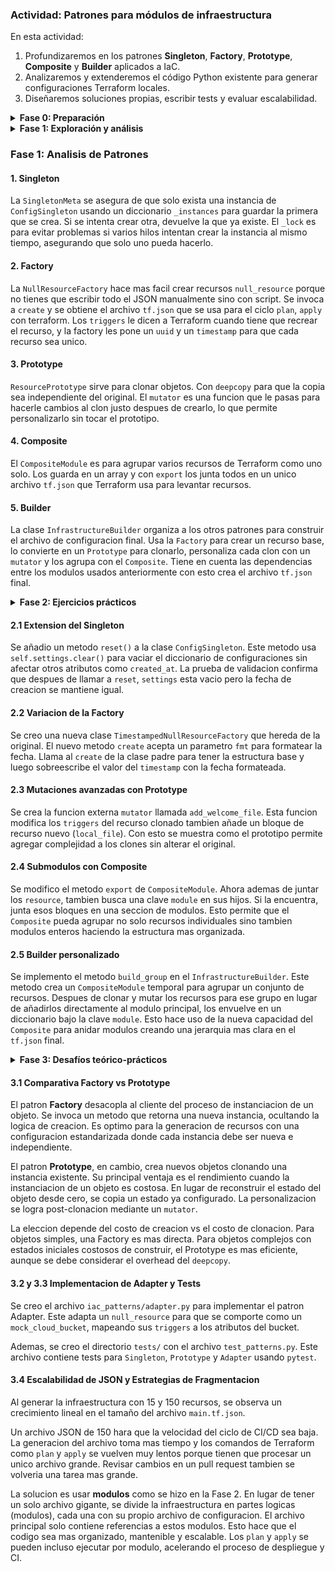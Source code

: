 ### Actividad: Patrones para módulos de infraestructura

En esta actividad: 
1. Profundizaremos en los patrones **Singleton**, **Factory**, **Prototype**, **Composite** y **Builder** aplicados a IaC.
2. Analizaremos y extenderemos el código Python existente para generar configuraciones Terraform locales.
3. Diseñaremos soluciones propias, escribir tests y evaluar escalabilidad.

<details>
<summary><strong>Fase 0: Preparación</strong></summary>

Utiliza para esta actividad el siguiente [proyecto](https://github.com/kapumota/DS/tree/main/2025-1/local_iac_patterns) como referencia.

1. **Configura** el entorno virtual:

   ```bash
   cd local_iac_patterns
   python -m venv .venv && source .venv/bin/activate
   pip install --upgrade pip
   ```
2. **Genera** la infraestructura base y valida:

   ```bash
   python generate_infra.py
   cd terraform
   terraform init
   terraform validate
   ```
3. **Inspecciona** `terraform/main.tf.json` para ver los bloques `null_resource` generados.

</details>

<details>
<summary><strong>Fase 1: Exploración y análisis</strong></summary>

Para cada patrón, localiza el archivo correspondiente y responde (los códigos son de referencia):

##### 1. Singleton

```python
# singleton.py
import threading
from datetime import datetime

class SingletonMeta(type):
    _instances: dict = {}
    _lock: threading.Lock = threading.Lock()

    def __call__(cls, *args, **kwargs):
        with cls._lock:
            if cls not in cls._instances:
                instance = super().__call__(*args, **kwargs)
                cls._instances[cls] = instance
        return cls._instances[cls]

class ConfigSingleton(metaclass=SingletonMeta):
    def __init__(self, env_name: str):
        self.env_name = env_name
        self.settings: dict = {}
        self.created_at: str = datetime.utcnow().isoformat()
```

* **Tarea**: Explica cómo `SingletonMeta` garantiza una sola instancia y el rol del `lock`.

#### 2. Factory

```python
# factory.py
import uuid
from datetime import datetime

class NullResourceFactory:
    @staticmethod
    def create(name: str, triggers: dict = None) -> dict:
        triggers = triggers or {
            "factory_uuid": str(uuid.uuid4()),
            "timestamp": datetime.utcnow().isoformat()
        }
        return {
            "resource": {
                "null_resource": {
                    name: {"triggers": triggers}
                }
            }
        }
```

* **Tarea**: Detalla cómo la fábrica encapsula la creación de `null_resource` y el propósito de sus `triggers`.

#### 3. Prototype

```python
# prototype.py
from copy import deepcopy
from typing import Callable

class ResourcePrototype:
    def __init__(self, template: dict):
        self.template = template

    def clone(self, mutator: Callable[[dict], None]) -> dict:
        new_copy = deepcopy(self.template)
        mutator(new_copy)
        return new_copy
```

* **Tarea**: Dibuja un diagrama UML del proceso de clonación profunda y explica cómo el **mutator** permite personalizar cada instancia.

#### 4. Composite

```python
# composite.py
from typing import List, Dict

class CompositeModule:
    def __init__(self):
        self.children: List[Dict] = []

    def add(self, block: Dict):
        self.children.append(block)

    def export(self) -> Dict:
        merged: Dict = {"resource": {}}
        for child in self.children:
            # Imagina que unimos dicts de forma recursiva
            for rtype, resources in child["resource"].items():
                merged["resource"].setdefault(rtype, {}).update(resources)
        return merged
```

* **Tarea**: Describe cómo `CompositeModule` agrupa múltiples bloques en un solo JSON válido para Terraform.

#### 5. Builder

```python
# builder.py
import json
from composite import CompositeModule
from factory import NullResourceFactory
from prototype import ResourcePrototype

class InfrastructureBuilder:
    def __init__(self):
        self.module = CompositeModule()

    def build_null_fleet(self, count: int):
        base = NullResourceFactory.create("app")
        proto = ResourcePrototype(base)
        for i in range(count):
            def mutator(block):
                # Renombrar recurso "app" a "app_<i>"
                res = block["resource"]["null_resource"].pop("app")
                block["resource"]["null_resource"][f"app_{i}"] = res
            self.module.add(proto.clone(mutator))
        return self

    def export(self, path: str = "terraform/main.tf.json"):
        with open(path, "w") as f:
            json.dump(self.module.export(), f, indent=2)
```

* **Tarea**: Explica cómo `InfrastructureBuilder` orquesta Factory -> Prototype -> Composite y genera el archivo JSON final.

> **Entregable fase 1**: Documentocon fragmentos de código destacados, explicación de cada patrón y un diagrama UML simplificado.

</details>

### Fase 1: Analisis de Patrones

#### 1. Singleton

La `SingletonMeta` se asegura de que solo exista una instancia de `ConfigSingleton` usando un diccionario `_instances` para guardar la primera que se crea. Si se intenta crear otra, devuelve la que ya existe. El `_lock` es para evitar problemas si varios hilos intentan crear la instancia al mismo tiempo, asegurando que solo uno pueda hacerlo.

#### 2. Factory

La `NullResourceFactory` hace mas facil crear recursos `null_resource` porque no tienes que escribir todo el JSON manualmente sino con script. Se invoca a `create` y se obtiene el archivo `tf.json` que se usa para el ciclo `plan`, `apply` con terraform. Los `triggers` le dicen a Terraform cuando tiene que recrear el recurso, y la factory les pone un `uuid` y un `timestamp` para que cada recurso sea unico.

#### 3. Prototype

`ResourcePrototype` sirve para clonar objetos. Con `deepcopy` para que la copia sea independiente del original. El `mutator` es una funcion que le pasas para hacerle cambios al clon justo despues de crearlo, lo que permite personalizarlo sin tocar el prototipo.

#### 4. Composite

El `CompositeModule` es para agrupar varios recursos de Terraform como uno solo. Los guarda en un array y con `export` los junta todos en un unico archivo `tf.json` que Terraform usa para levantar recursos.

#### 5. Builder

La clase `InfrastructureBuilder` organiza a los otros patrones para construir el archivo de configuracion final. Usa la `Factory` para crear un recurso base, lo convierte en un `Prototype` para clonarlo, personaliza cada clon con un `mutator` y los agrupa con el `Composite`. Tiene en cuenta las dependencias entre los modulos usados anteriormente con esto crea el archivo `tf.json` final.

<details>
<summary><strong>Fase 2: Ejercicios prácticos</strong></summary>

Extiende el código base en una rama nueva por ejercicio:

#### Ejercicio 2.1: Extensión del Singleton

* **Objetivo**: Añadir un método `reset()` que limpie `settings` pero mantenga `created_at`.
* **Código de partida**:

  ```python
  class ConfigSingleton(metaclass=SingletonMeta):
      # ...
      def reset(self):
          # TODO: implementar
  ```
* **Validación**:

  ```python
  c1 = ConfigSingleton("dev")
  created = c1.created_at
  c1.settings["x"] = 1
  c1.reset()
  assert c1.settings == {}
  assert c1.created_at == created
  ```

#### Ejercicio 2.2: Variación de la Factory

* **Objetivo**: Crear `TimestampedNullResourceFactory` que acepte un `fmt: str`.
* **Esqueleto**:

  ```python
  class TimestampedNullResourceFactory(NullResourceFactory):
      @staticmethod
      def create(name: str, fmt: str) -> dict:
          ts = datetime.utcnow().strftime(fmt)
          # TODO: usar ts en triggers
  ```
* **Prueba**: Genera recurso con formato `'%Y%m%d'` y aplica `terraform plan`.

#### Ejercicio 2.3: Mutaciones avanzadas con Prototype

* **Objetivo**: Clonar un prototipo y, en el mutator, añadir un bloque `local_file`.
* **Referencia**:

  ```python
  def add_welcome_file(block: dict):
      block["resource"]["null_resource"]["app_0"]["triggers"]["welcome"] = "¡Hola!"
      block["resource"]["local_file"] = {
          "welcome_txt": {
              "content": "Bienvenido",
              "filename": "${path.module}/bienvenida.txt"
          }
      }
  ```
* **Resultado**: Al `terraform apply`, genera `bienvenida.txt`.

#### Ejercicio 2.4: Submódulos con Composite

* **Objetivo**: Modificar `CompositeModule.add()` para soportar submódulos:

  ```python
  # composite.py (modificado)
  def export(self):
      merged = {"module": {}, "resource": {}}
      for child in self.children:
          if "module" in child:
              merged["module"].update(child["module"])
          # ...
  ```
* **Tarea**: Crea dos submódulos "network" y "app" en la misma export y valida con Terraform.

#### Ejercicio 2.5: Builder personalizado

* **Objetivo**: En `InfrastructureBuilder`, implementar `build_group(name: str, size: int)`:

  ```python
  def build_group(self, name: str, size: int):
      base = NullResourceFactory.create(name)
      proto = ResourcePrototype(base)
      group = CompositeModule()
      for i in range(size):
          def mut(block):  # renombrar
              res = block["resource"]["null_resource"].pop(name)
              block["resource"]["null_resource"][f"{name}_{i}"] = res
          group.add(proto.clone(mut))
      self.module.add({"module": {name: group.export()}})
      return self
  ```
* **Validación**: Exportar a JSON y revisar anidamiento `module -> <name> -> resource`.

> **Entregable Fase 2**: Ramas Git con cada ejercicio, código modificado y logs de `terraform plan`/`apply`.

</details>

#### 2.1 Extension del Singleton

Se añadio un metodo `reset()` a la clase `ConfigSingleton`. Este metodo usa `self.settings.clear()` para vaciar el diccionario de configuraciones sin afectar otros atributos como `created_at`. La prueba de validacion confirma que despues de llamar a `reset`, `settings` esta vacio pero la fecha de creacion se mantiene igual.

#### 2.2 Variacion de la Factory

Se creo una nueva clase `TimestampedNullResourceFactory` que hereda de la original. El nuevo metodo `create` acepta un parametro `fmt` para formatear la fecha. Llama al `create` de la clase padre para tener la estructura base y luego sobreescribe el valor del `timestamp` con la fecha formateada.

#### 2.3 Mutaciones avanzadas con Prototype

Se crea la funcion externa `mutator` llamada `add_welcome_file`. Esta funcion modifica los `triggers` del recurso clonado tambien añade un bloque de recurso nuevo (`local_file`). Con esto se muestra como el prototipo permite agregar complejidad a los clones sin alterar el original.

#### 2.4 Submodulos con Composite

Se modifico el metodo `export` de `CompositeModule`. Ahora ademas de juntar los `resource`, tambien busca una clave `module` en sus hijos. Si la encuentra, junta esos bloques en una seccion de modulos. Esto permite que el `Composite` pueda agrupar no solo recursos individuales sino tambien modulos enteros haciendo la estructura mas organizada.

#### 2.5 Builder personalizado

Se implemento el metodo `build_group` en el `InfrastructureBuilder`. Este metodo crea un `CompositeModule` temporal para agrupar un conjunto de recursos. Despues de clonar y mutar los recursos para ese grupo en lugar de añadirlos directamente al modulo principal, los envuelve en un diccionario bajo la clave `module`. Esto hace uso de la nueva capacidad del `Composite` para anidar modulos creando una jerarquia mas clara en el `tf.json` final.

<details>
<summary><strong>Fase 3: Desafíos teórico-prácticos</strong></summary>

#### 3.1 Comparativa Factory vs Prototype

* **Contenido** (\~300 palabras): cuándo elegir cada patrón para IaC, costes de serialización profundas vs creación directa y mantenimiento.

#### 3.2 Patrones avanzados: Adapter (código de referencia)

* **Implementación**:

  ```python
  # adapter.py
  class MockBucketAdapter:
      def __init__(self, null_block: dict):
          self.null = null_block

      def to_bucket(self) -> dict:
          # Mapear triggers a parámetros de bucket simulado
          name = list(self.null["resource"]["null_resource"].keys())[0]
          return {
              "resource": {
                  "mock_cloud_bucket": {
                      name: {"name": name, **self.null["resource"]["null_resource"][name]["triggers"]}
                  }
              }
          }
  ```
* **Prueba**: Inserta en builder y exporta un recurso `mock_cloud_bucket`.

#### 3.3 Tests automatizados con pytest

* **Ejemplos**:

  ```python
  def test_singleton_meta():
      a = ConfigSingleton("X"); b = ConfigSingleton("Y")
      assert a is b

  def test_prototype_clone_independent():
      proto = ResourcePrototype(NullResourceFactory.create("app"))
      c1 = proto.clone(lambda b: b.__setitem__("foo", 1))
      c2 = proto.clone(lambda b: b.__setitem__("bar", 2))
      assert "foo" not in c2 and "bar" not in c1
  ```

#### 3.4 Escalabilidad de JSON

* **Tarea**: Mide tamaño de `terraform/main.tf.json` para `build_null_fleet(15)` vs `(150)`.
* **Discusión**: impacto en CI/CD, posibles estrategias de fragmentación.

#### 3.5 Integración con Terraform Cloud (opcional)

* **Esquema**: `builder.export_to_cloud(workspace)` usando API HTTP.
* **Diagrama**: Flujo desde `generate_infra.py` -> `terraform login` -> `apply`.

> **Entrega final**:
>
> * Informe comparativo y código de Adapter.
> * Suite de tests.
> * Análisis de escalabilidad.
> * (Opcional) Documento con flujo de integración a Terraform Cloud.

</details>

#### 3.1 Comparativa Factory vs Prototype

El patron **Factory** desacopla al cliente del proceso de instanciacion de un objeto. Se invoca un metodo que retorna una nueva instancia, ocultando la logica de creacion. Es optimo para la generacion de recursos con una configuracion estandarizada donde cada instancia debe ser nueva e independiente.

El patron **Prototype**, en cambio, crea nuevos objetos clonando una instancia existente. Su principal ventaja es el rendimiento cuando la instanciacion de un objeto es costosa. En lugar de reconstruir el estado del objeto desde cero, se copia un estado ya configurado. La personalizacion se logra post-clonacion mediante un `mutator`.

La eleccion depende del costo de creacion vs el costo de clonacion. Para objetos simples, una Factory es mas directa. Para objetos complejos con estados iniciales costosos de construir, el Prototype es mas eficiente, aunque se debe considerar el overhead del `deepcopy`.

#### 3.2 y 3.3 Implementacion de Adapter y Tests

Se creo el archivo `iac_patterns/adapter.py` para implementar el patron Adapter. Este adapta un `null_resource` para que se comporte como un `mock_cloud_bucket`, mapeando sus `triggers` a los atributos del bucket.

Ademas, se creo el directorio `tests/` con el archivo `test_patterns.py`. Este archivo contiene tests para `Singleton`, `Prototype` y `Adapter` usando `pytest`.

#### 3.4 Escalabilidad de JSON y Estrategias de Fragmentacion

Al generar la infraestructura con 15 y 150 recursos, se observa un crecimiento lineal en el tamaño del archivo `main.tf.json`.

Un archivo JSON de 150  hara que la velocidad del ciclo de CI/CD sea baja. La generacion del archivo toma mas tiempo y los comandos de Terraform como `plan` y `apply` se vuelven muy lentos porque tienen que procesar un unico archivo grande. Revisar cambios en un pull request tambien se volveria una tarea mas grande.

La solucion es usar **modulos** como se hizo en la Fase 2. En lugar de tener un solo archivo gigante, se divide la infraestructura en partes logicas (modulos), cada una con su propio archivo de configuracion. El archivo principal solo contiene referencias a estos modulos. Esto hace que el codigo sea mas organizado, mantenible y escalable. Los `plan` y `apply` se pueden incluso ejecutar por modulo, acelerando el proceso de despliegue y CI.